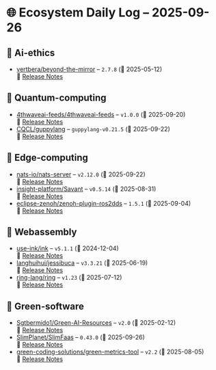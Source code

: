 # 🌐 Ecosystem Daily Log – 2025-09-26

## 🔹 Ai-ethics
- [vertbera/beyond-the-mirror](https://github.com/vertbera/beyond-the-mirror/releases/tag/2.7.8) – `2.7.8` (📅 2025-05-12)  
  🔗 [Release Notes](https://github.com/vertbera/beyond-the-mirror/releases/tag/2.7.8)

## 🔹 Quantum-computing
- [4thwaveai-feeds/4thwaveai-feeds](https://github.com/4thwaveai-feeds/4thwaveai-feeds/releases/tag/v1.0.0) – `v1.0.0` (📅 2025-09-20)  
  🔗 [Release Notes](https://github.com/4thwaveai-feeds/4thwaveai-feeds/releases/tag/v1.0.0)
- [CQCL/guppylang](https://github.com/CQCL/guppylang/releases/tag/guppylang-v0.21.5) – `guppylang-v0.21.5` (📅 2025-09-22)  
  🔗 [Release Notes](https://github.com/CQCL/guppylang/releases/tag/guppylang-v0.21.5)

## 🔹 Edge-computing
- [nats-io/nats-server](https://github.com/nats-io/nats-server/releases/tag/v2.12.0) – `v2.12.0` (📅 2025-09-22)  
  🔗 [Release Notes](https://github.com/nats-io/nats-server/releases/tag/v2.12.0)
- [insight-platform/Savant](https://github.com/insight-platform/Savant/releases/tag/v0.5.14) – `v0.5.14` (📅 2025-08-31)  
  🔗 [Release Notes](https://github.com/insight-platform/Savant/releases/tag/v0.5.14)
- [eclipse-zenoh/zenoh-plugin-ros2dds](https://github.com/eclipse-zenoh/zenoh-plugin-ros2dds/releases/tag/1.5.1) – `1.5.1` (📅 2025-09-04)  
  🔗 [Release Notes](https://github.com/eclipse-zenoh/zenoh-plugin-ros2dds/releases/tag/1.5.1)

## 🔹 Webassembly
- [use-ink/ink](https://github.com/use-ink/ink/releases/tag/v5.1.1) – `v5.1.1` (📅 2024-12-04)  
  🔗 [Release Notes](https://github.com/use-ink/ink/releases/tag/v5.1.1)
- [langhuihui/jessibuca](https://github.com/langhuihui/jessibuca/releases/tag/v3.3.21) – `v3.3.21` (📅 2025-06-19)  
  🔗 [Release Notes](https://github.com/langhuihui/jessibuca/releases/tag/v3.3.21)
- [ring-lang/ring](https://github.com/ring-lang/ring/releases/tag/v1.23) – `v1.23` (📅 2025-07-12)  
  🔗 [Release Notes](https://github.com/ring-lang/ring/releases/tag/v1.23)

## 🔹 Green-software
- [Sgtbermido1/Green-AI-Resources](https://github.com/Sgtbermido1/Green-AI-Resources/releases/tag/v2.0) – `v2.0` (📅 2025-02-12)  
  🔗 [Release Notes](https://github.com/Sgtbermido1/Green-AI-Resources/releases/tag/v2.0)
- [SlimPlanet/SlimFaas](https://github.com/SlimPlanet/SlimFaas/releases/tag/0.43.0) – `0.43.0` (📅 2025-09-26)  
  🔗 [Release Notes](https://github.com/SlimPlanet/SlimFaas/releases/tag/0.43.0)
- [green-coding-solutions/green-metrics-tool](https://github.com/green-coding-solutions/green-metrics-tool/releases/tag/v2.2) – `v2.2` (📅 2025-08-05)  
  🔗 [Release Notes](https://github.com/green-coding-solutions/green-metrics-tool/releases/tag/v2.2)